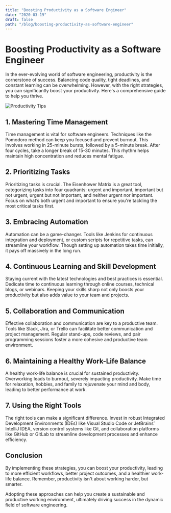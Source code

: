 ```yaml
---
title: "Boosting Productivity as a Software Engineer"
date: "2020-03-19"
draft: false
path: "/blog/boosting-productivity-as-software-engineer"
---
```


# Boosting Productivity as a Software Engineer

In the ever-evolving world of software engineering, productivity is the cornerstone of success. Balancing code quality, tight deadlines, and constant learning can be overwhelming. However, with the right strategies, you can significantly boost your productivity. Here's a comprehensive guide to help you thrive.

![Productivity Tips](https://images.pexels.com/photos/1226398/pexels-photo-1226398.jpeg?auto=compress&cs=tinysrgb&w=1200&h=400&dpr=1)

## 1. **Mastering Time Management**
Time management is vital for software engineers. Techniques like the Pomodoro method can keep you focused and prevent burnout. This involves working in 25-minute bursts, followed by a 5-minute break. After four cycles, take a longer break of 15-30 minutes. This rhythm helps maintain high concentration and reduces mental fatigue.

## 2. **Prioritizing Tasks**
Prioritizing tasks is crucial. The Eisenhower Matrix is a great tool, categorizing tasks into four quadrants: urgent and important, important but not urgent, urgent but not important, and neither urgent nor important. Focus on what’s both urgent and important to ensure you're tackling the most critical tasks first.

## 3. **Embracing Automation**
Automation can be a game-changer. Tools like Jenkins for continuous integration and deployment, or custom scripts for repetitive tasks, can streamline your workflow. Though setting up automation takes time initially, it pays off massively in the long run.

## 4. **Continuous Learning and Skill Development**
Staying current with the latest technologies and best practices is essential. Dedicate time to continuous learning through online courses, technical blogs, or webinars. Keeping your skills sharp not only boosts your productivity but also adds value to your team and projects.

## 5. **Collaboration and Communication**
Effective collaboration and communication are key to a productive team. Tools like Slack, Jira, or Trello can facilitate better communication and project management. Regular stand-ups, code reviews, and pair programming sessions foster a more cohesive and productive team environment.

## 6. **Maintaining a Healthy Work-Life Balance**
A healthy work-life balance is crucial for sustained productivity. Overworking leads to burnout, severely impacting productivity. Make time for relaxation, hobbies, and family to rejuvenate your mind and body, leading to better performance at work.

## 7. **Using the Right Tools**
The right tools can make a significant difference. Invest in robust Integrated Development Environments (IDEs) like Visual Studio Code or JetBrains’ IntelliJ IDEA, version control systems like Git, and collaboration platforms like GitHub or GitLab to streamline development processes and enhance efficiency.

## Conclusion
By implementing these strategies, you can boost your productivity, leading to more efficient workflows, better project outcomes, and a healthier work-life balance. Remember, productivity isn't about working harder, but smarter.

Adopting these approaches can help you create a sustainable and productive working environment, ultimately driving success in the dynamic field of software engineering.

